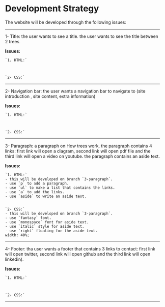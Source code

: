 # Development Strategy

The website will be developed through the following issues:

***

1- Title:
the user wants to see a title.
the user wants to see the title between 2 trees.

**Issues:**

    `1. HTML:`
   


    `2- CSS:`

***

2- Navigation bar:
the user wants a navigation bar to navigate to (site introduction
, site content, extra information)

  **Issues:**

    `1. HTML:`
   


    `2- CSS:`

***

3- Paragraph:
a paragraph on How trees work, the paragraph
contains 4 links: first link will open a diagram, second link will open
pdf file and the third link will open a video on youtube.
the paragraph contains an aside text.

  **Issues:**

    `1. HTML:`
    - this will be developed on branch `3-paragraph`.
    - use `p` to add a paragraph.
    - use `ul` to make a list that contains the links.
    - use `a` to add the links.
    - use `aside` to write an aside text.


    `2- CSS:`
    - this will be developed on branch `3-paragraph`.
    - use `fantasy` font.
    - use `monospace` font for aside text.
    - use `italic` style for aside text.
    - use `right` floating for the aside text.
    width: 40%;
  
***

4- Footer:
tha user wants a footer that contains 3 links to contact:
first link will open twitter, second link will open github and
the third link will open linkedin).

**Issues:**

    `1. HTML:`
   


    `2- CSS:`

***
